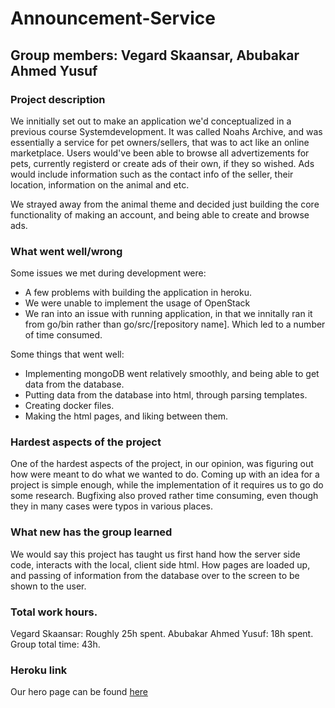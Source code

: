 # Announcement-Service
## Group members: Vegard Skaansar, Abubakar Ahmed Yusuf

### Project description
We innitially set out to make an application we'd conceptualized in a previous course Systemdevelopment.
It was called Noahs Archive, and was essentially a service for pet owners/sellers, that was to act like an online marketplace.
Users would've been able to browse all advertizements for pets, currently registerd or create ads of their own, if they so wished.
Ads would include information such as the contact info of the seller, their location, information on the animal and etc.

We strayed away from the animal theme and decided just building the core functionality of making an account, and being able to create and browse ads.

### What went well/wrong
Some issues we met during development were:
- A few problems with building the application in heroku.
- We were unable to implement the usage of OpenStack
- We ran into an issue with running application, in that we innitally ran it from go/bin rather than go/src/[repository name]. Which led to a number of time consumed.

Some things that went well:
- Implementing mongoDB went relatively smoothly, and being able to get data from the database.
- Putting data from the database into html, through parsing templates.
- Creating docker files.
- Making the html pages, and liking between them.


### Hardest aspects of the project
One of the hardest aspects of the project, in our opinion, was figuring out how were meant to do what we wanted to do.
Coming up with an idea for a project is simple enough, while the implementation of it requires us to go do some research.
Bugfixing also proved rather time consuming, even though they in many cases were typos in various places.

### What new has the group learned
We would say this project has taught us first hand how the server side code, interacts with the local, client side html.
How pages are loaded up, and passing of information from the database over to the screen to be shown to the user.


### Total work hours.

Vegard Skaansar: Roughly 25h spent.
Abubakar Ahmed Yusuf: 18h spent.
Group total time: 43h.


### Heroku link
Our hero page can be found [here](https://announce-service.herokuapp.com/home)
